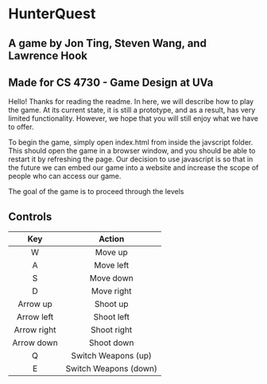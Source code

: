 # HunterQuest
## A game by Jon Ting, Steven Wang, and Lawrence Hook
## Made for CS 4730 - Game Design at UVa

Hello!  Thanks for reading the readme.  In here, we will describe how to
play the game.  At its current state, it is still a prototype, and as a
result, has very limited functionality.  However, we hope that you will
still enjoy what we have to offer.

To begin the game, simply open index.html from inside the javscript
folder.  This should open the game in a browser window, and you should
be able to restart it by refreshing the page.  Our decision to use
javascript is so that in the future we can embed our game into a website
and increase the scope of people who can access our game.

The goal of the game is to proceed through the levels 

## Controls

| **Key** | **Action** |
|:---:|:---:|
|W|Move up|
|A|Move left|
|S|Move down|
|D|Move right|
|Arrow up|Shoot up|
|Arrow left|Shoot left|
|Arrow right|Shoot right|
|Arrow down|Shoot down|
|Q|Switch Weapons (up)|
|E|Switch Weapons (down)|
